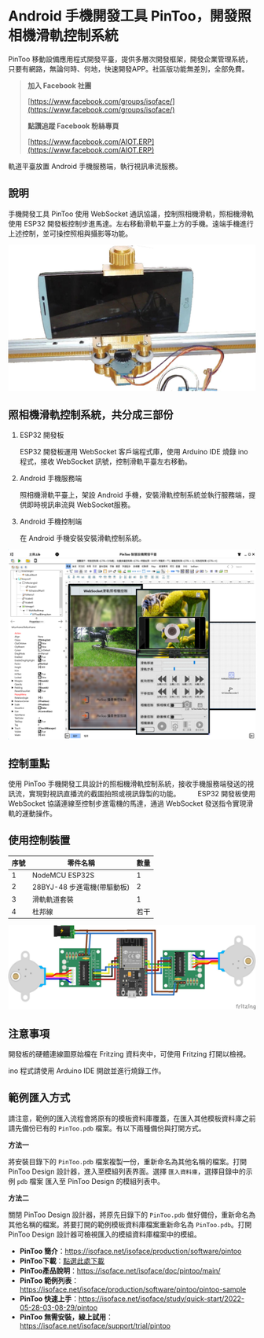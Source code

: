 # Android 手機開發工具 PinToo，開發照相機滑軌控制系統

PinToo 移動設備應用程式開發平臺，提供多層次開發框架，開發企業管理系統，只要有網路，無論何時、何地，快速開發APP。社區版功能無差別，全部免費。

> **加入 Facebook 社團**
>
> [https://www.facebook.com/groups/isoface/](https://www.facebook.com/groups/isoface/)
> 
> **點讚追蹤 Facebook 粉絲專頁**
> 
> [https://www.facebook.com/AIOT.ERP](https://www.facebook.com/AIOT.ERP)

軌道平臺放置 Android 手機服務端，執行視訊串流服務。

## 說明
手機開發工具 PinToo 使用 WebSocket 通訊協議，控制照相機滑軌，照相機滑軌使用 ESP32 開發板控制步進馬達。左右移動滑軌平臺上方的手機。遠端手機進行上述控制，並可操控照相與攝影等功能。

![](images/300391332.jpg)

## 照相機滑軌控制系統，共分成三部份
1. ESP32 開發板

    ESP32 開發板運用 WebSocket 客戶端程式庫，使用 Arduino IDE 燒錄 ino 程式，接收 WebSocket 訊號，控制滑軌平臺左右移動。

2. Android 手機服務端

    照相機滑軌平臺上，架設 Android 手機，安裝滑軌控制系統並執行服務端，提供即時視訊串流與 WebSocket服務。
　　
3. Android 手機控制端
    
    在 Android 手機安裝安裝滑軌控制系統。

![](images/1102511.png)

## 控制重點
使用 PinToo 手機開發工具設計的照相機滑軌控制系統，接收手機服務端發送的視訊流，實現對視訊直播流的截圖拍照或視訊錄製的功能。
　　
ESP32 開發板使用 WebSocket 協議連線至控制步進電機的馬達，通過 WebSocket 發送指令實現滑軌的運動操作。

## 使用控制裝置

|序號|零件名稱|數量|
|---|---|---|
|1|NodeMCU ESP32S|1|
|2|28BYJ-48 步進電機(帶驅動板)|2|
|3|滑軌軌道套裝|1|
|4|杜邦線|若干|

![](images/299665126.jpg)

## 注意事項
開發板的硬體連線圖原始檔在 Fritzing 資料夾中，可使用 Fritzing 打開以檢視。

ino 程式請使用 Arduino IDE 開啟並進行燒錄工作。

## 範例匯入方式

請注意，範例的匯入流程會將原有的模板資料庫覆蓋，在匯入其他模板資料庫之前請先備份已有的 `PinToo.pdb` 檔案。有以下兩種備份與打開方式。

**方法一**

將安裝目錄下的 `PinToo.pdb` 檔案複製一份，重新命名為其他名稱的檔案。打開 PinToo Design 設計器，進入至模組列表界面。選擇 `匯入資料庫`，選擇目錄中的示例 `pdb` 檔案 匯入至 PinToo Design 的模組列表中。

**方法二**

關閉 PinToo Design 設計器，將原先目錄下的 `PinToo.pdb` 做好備份，重新命名為其他名稱的檔案。將要打開的範例模板資料庫檔案重新命名為 `PinToo.pdb`。打開 PinToo Design 設計器可檢視匯入的模組資料庫檔案中的模組。


* **PinToo 簡介**：https://isoface.net/isoface/production/software/pintoo
* **PinToo下載**：[點選此處下載](https://github.com/isoface-iot/PinToo/releases/latest)
* **PinToo產品說明**：https://isoface.net/isoface/doc/pintoo/main/
* **PinToo 範例列表**：https://isoface.net/isoface/production/software/pintoo/pintoo-sample
* **PinToo 快速上手**：https://isoface.net/isoface/study/quick-start/2022-05-28-03-08-29/pintoo
* **PinToo 無需安裝，線上試用**：https://isoface.net/isoface/support/trial/pintoo